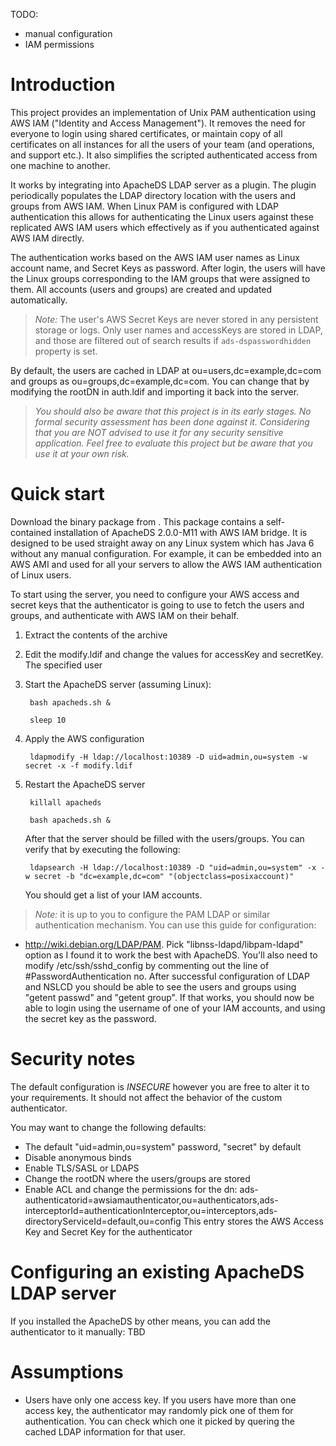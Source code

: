 TODO:
- manual configuration
- IAM permissions

Introduction
============

This project provides an implementation of Unix PAM authentication using AWS IAM ("Identity and Access Management").
It removes the need for everyone to login using shared certificates, or maintain copy of all certificates on all instances
for all the users of your team (and operations, and support etc.). It also simplifies the scripted authenticated access from one machine to another.

It works by integrating into ApacheDS LDAP server as a plugin. The plugin periodically populates the LDAP directory location with the
users and groups from AWS IAM. When Linux PAM is configured with LDAP authentication this allows for authenticating the Linux users against
these replicated AWS IAM users which effectively as if you authenticated against AWS IAM directly.

The authentication works based on the AWS IAM user names as Linux account name, and Secret Keys as password.
After login, the users will have the Linux groups corresponding to the IAM groups that were assigned to them. All accounts (users and groups) are
created and updated automatically.

> *Note:* The user's AWS Secret Keys are never stored in any persistent storage or logs. Only user names and accessKeys are stored in LDAP, and
those are filtered out of search results if `ads-dspasswordhidden` property is set.

By default, the users are cached in LDAP at ou=users,dc=example,dc=com and groups as ou=groups,dc=example,dc=com. You can change
that by modifying the rootDN in auth.ldif and importing it back into the server.

> *You should also be aware that this project is in its early stages. No formal security assessment has been done against it. Considering that
you are NOT advised to use it for any security sensitive application. Feel free to evaluate this project but be aware that you use it at your own risk.*

Quick start
===========

Download the binary package from <a></a>.
This package contains a self-contained installation of ApacheDS 2.0.0-M11 with AWS IAM bridge. It is designed to be used
straight away on any Linux system which has Java 6 without any manual configuration. For example, it can be embedded into
an AWS AMI and used for all your servers to allow the AWS IAM authentication of Linux users.

To start using the server, you need to configure your AWS access and secret keys that the authenticator is going to use
to fetch the users and groups, and authenticate with AWS IAM on their behalf.

1. Extract the contents of the archive

1. Edit the modify.ldif and change the values for accessKey and secretKey. The specified user

1. Start the ApacheDS server (assuming Linux):

        bash apacheds.sh &

        sleep 10

1. Apply the AWS configuration

        ldapmodify -H ldap://localhost:10389 -D uid=admin,ou=system -w secret -x -f modify.ldif

1. Restart the ApacheDS server

        killall apacheds

        bash apacheds.sh &

    After that the server should be filled with the users/groups. You can verify that by executing the following:

        ldapsearch -H ldap://localhost:10389 -D "uid=admin,ou=system" -x -w secret -b "dc=example,dc=com" "(objectclass=posixaccount)"

    You should get a list of your IAM accounts.

> *Note:* it is up to you to configure the PAM LDAP or similar authentication mechanism. You can use this guide for configuration:
- http://wiki.debian.org/LDAP/PAM. Pick "libnss-ldapd/libpam-ldapd" option as I found it to work the best with ApacheDS. You'll also need to modify /etc/ssh/sshd_config by
 commenting out the line of #PasswordAuthentication no.
After successful configuration of LDAP and NSLCD you should be able to see the users and groups using "getent passwd" and "getent group".
If that works, you should now be able to login using the username of one of your IAM accounts, and using the secret key as the password.

Security notes
==============

The default configuration is *INSECURE* however you are free to alter it to your requirements. It should not affect the behavior of the custom authenticator.

You may want to change the following defaults:
- The default "uid=admin,ou=system" password, "secret" by default
- Disable anonymous binds
- Enable TLS/SASL or LDAPS
- Change the rootDN where the users/groups are stored
- Enable ACL and change the permissions for the dn: ads-authenticatorid=awsiamauthenticator,ou=authenticators,ads-interceptorId=authenticationInterceptor,ou=interceptors,ads-directoryServiceId=default,ou=config
  This entry stores the AWS Access Key and Secret Key for the authenticator

Configuring an existing ApacheDS LDAP server
============================================
If you installed the ApacheDS by other means, you can add the authenticator to it manually:
TBD

Assumptions
===========
- Users have only one access key. If you users have more than one access key, the authenticator may randomly pick one
of them for authentication. You can check which one it picked by quering the cached LDAP information for that user.